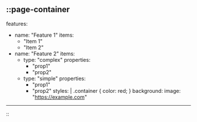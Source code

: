 ::page-container
---
features:
  - name: "Feature 1"
    items:
      - "Item 1"
      - "Item 2"
  - name: "Feature 2"
    items:
      - type: "complex"
        properties:
          - "prop1"
          - "prop2"
      - type: "simple"
        properties:
          - "prop1"
          - "prop2"
styles: |
  .container {
    color: red;
  }
background:
  image: "https://example.com"
---
::
